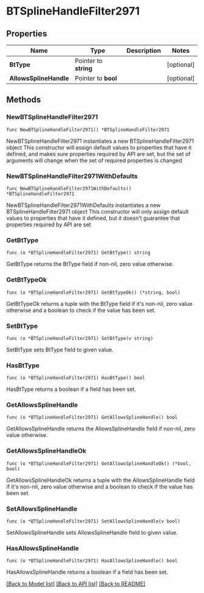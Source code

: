 # BTSplineHandleFilter2971

## Properties

Name | Type | Description | Notes
------------ | ------------- | ------------- | -------------
**BtType** | Pointer to **string** |  | [optional] 
**AllowsSplineHandle** | Pointer to **bool** |  | [optional] 

## Methods

### NewBTSplineHandleFilter2971

`func NewBTSplineHandleFilter2971() *BTSplineHandleFilter2971`

NewBTSplineHandleFilter2971 instantiates a new BTSplineHandleFilter2971 object
This constructor will assign default values to properties that have it defined,
and makes sure properties required by API are set, but the set of arguments
will change when the set of required properties is changed

### NewBTSplineHandleFilter2971WithDefaults

`func NewBTSplineHandleFilter2971WithDefaults() *BTSplineHandleFilter2971`

NewBTSplineHandleFilter2971WithDefaults instantiates a new BTSplineHandleFilter2971 object
This constructor will only assign default values to properties that have it defined,
but it doesn't guarantee that properties required by API are set

### GetBtType

`func (o *BTSplineHandleFilter2971) GetBtType() string`

GetBtType returns the BtType field if non-nil, zero value otherwise.

### GetBtTypeOk

`func (o *BTSplineHandleFilter2971) GetBtTypeOk() (*string, bool)`

GetBtTypeOk returns a tuple with the BtType field if it's non-nil, zero value otherwise
and a boolean to check if the value has been set.

### SetBtType

`func (o *BTSplineHandleFilter2971) SetBtType(v string)`

SetBtType sets BtType field to given value.

### HasBtType

`func (o *BTSplineHandleFilter2971) HasBtType() bool`

HasBtType returns a boolean if a field has been set.

### GetAllowsSplineHandle

`func (o *BTSplineHandleFilter2971) GetAllowsSplineHandle() bool`

GetAllowsSplineHandle returns the AllowsSplineHandle field if non-nil, zero value otherwise.

### GetAllowsSplineHandleOk

`func (o *BTSplineHandleFilter2971) GetAllowsSplineHandleOk() (*bool, bool)`

GetAllowsSplineHandleOk returns a tuple with the AllowsSplineHandle field if it's non-nil, zero value otherwise
and a boolean to check if the value has been set.

### SetAllowsSplineHandle

`func (o *BTSplineHandleFilter2971) SetAllowsSplineHandle(v bool)`

SetAllowsSplineHandle sets AllowsSplineHandle field to given value.

### HasAllowsSplineHandle

`func (o *BTSplineHandleFilter2971) HasAllowsSplineHandle() bool`

HasAllowsSplineHandle returns a boolean if a field has been set.


[[Back to Model list]](../README.md#documentation-for-models) [[Back to API list]](../README.md#documentation-for-api-endpoints) [[Back to README]](../README.md)


